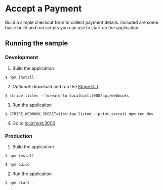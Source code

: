 # Accept a Payment

Build a simple checkout form to collect payment details. Included are some basic
build and run scripts you can use to start up the application.

## Running the sample

### Development
1. Build the application
~~~shell
$ npm install
~~~

2. _Optional_: download and run the [Stripe CLI](https://stripe.com/docs/stripe-cli)
~~~shell
$ stripe listen --forward-to localhost:3000/api/webhooks
~~~

3. Run the application
~~~shell
$ STRIPE_WEBHOOK_SECRET=$(stripe listen --print-secret) npm run dev 
~~~

4. Go to [localhost:3000](http://localhost:3000)

### Production
1. Build the application
~~~shell
$ npm install

$ npm build
~~~

2. Run the application
~~~shell
$ npm start
~~~
